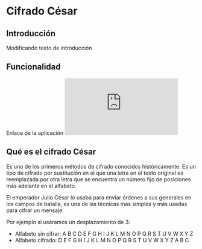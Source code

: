 # Cifrado César

##  Introducción

Modificando texto de introducción

## Funcionalidad

Enlace de la aplicación
![caeser-cipher](https://estephanyc.github.io/scl-2018-05-bc-core-pm/src/index.html)


## Qué es el cifrado César
Es uno de los primeros métodos de cifrado conocidos históricamente. Es un tipo de cifrado por
sustitución en el que una letra en el texto original es reemplazada por otra
letra que se encuentra un número fijo de posiciones más adelante en el alfabeto.

El emperador Julio César lo usaba para enviar órdenes a sus generales en los
campos de batalla, es una de las técnicas más simples y más usadas para cifrar
un mensaje.

Por ejemplo si usáramos un desplazamiento de 3:

* Alfabeto sin cifrar: A B C D E F G H I J K L M N O P Q R S T U V W X Y Z
* Alfabeto cifrado: D E F G H I J K L M N O P Q R S T U V W X Y Z A B C


